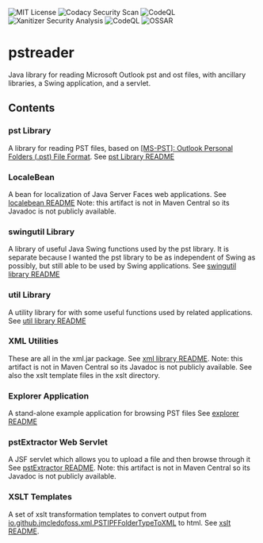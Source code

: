 ![MIT License](https://img.shields.io/badge/license-MIT-green) ![Codacy Security Scan](https://github.com/Jmcleodfoss/msgreader/workflows/Codacy%20Security%20Scan/badge.svg) ![CodeQL](https://github.com/Jmcleodfoss/msgreader/workflows/CodeQL/badge.svg) ![Xanitizer Security Analysis](https://github.com/Jmcleodfoss/msgreader/workflows/Xanitizer%20Security%20Analysis/badge.svg) 
![CodeQL](https://github.com/Jmcleodfoss/pstreader/workflows/CodeQL/badge.svg)
![OSSAR](https://github.com/Jmcleodfoss/pstreader/workflows/OSSAR/badge.svg)
# pstreader
Java library for reading Microsoft Outlook pst and ost files, with ancillary libraries, a Swing application, and a servlet.

## Contents
### pst Library
A library for reading PST files, based on [[MS-PST]: Outlook Personal Folders (.pst) File Format](https://docs.microsoft.com/en-us/openspecs/office_file_formats/ms-pst/141923d5-15ab-4ef1-a524-6dce75aae546).
See [pst Library README](pst/README.md)

### LocaleBean
A bean for localization of Java Server Faces web applications.
See [localebean README](localebean/README.md)
Note: this artifact is not in Maven Central so its Javadoc is not publicly available.

### swingutil Library
A library of useful Java Swing functions used by the pst library. It is separate because I wanted the pst library to be as independent of Swing as possibly, but still able to be used by Swing applications.
See [swingutil library README](swingutil/README.md)

### util Library
A utility library for with some useful functions used by related applications.
See [util library README](util/README.md)

### XML Utilities
These are all in the xml.jar package.
See [xml library README](xml/README.md).
Note: this artifact is not in Maven Central so its Javadoc is not publicly available.
See also the xslt template files in the xslt directory.

### Explorer Application
A stand-alone example application for browsing PST files
See [explorer README](explorer/README.md)

### pstExtractor Web Servlet
A JSF servlet which allows you to upload a file and then browse through it
See [pstExtractor README](pstExtractor/README.md).
Note: this artifact is not in Maven Central so its Javadoc is not publicly available.

### XSLT Templates
A set of xslt transformation templates to convert output from [io.github.jmcledofoss.xml.PSTIPFFolderTypeToXML](xml/src/main/io/github/jmcleodfoss/xml/PSTIPFFolderTypeToXML.java) to html.
See [xslt README](xslt/READM.md).
